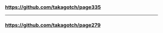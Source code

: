 ### https://github.com/takagotch/page335
---
### https://github.com/takagotch/page279

```
```

```
```

```
```


